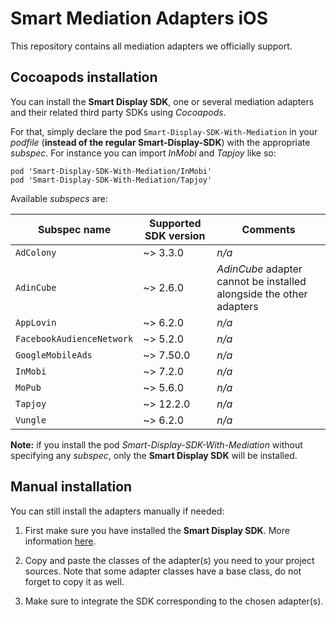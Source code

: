 # Smart Mediation Adapters iOS

This repository contains all mediation adapters we officially support.

## Cocoapods installation

You can install the __Smart Display SDK__, one or several mediation adapters and their related third party SDKs using _Cocoapods_.

For that, simply declare the pod ```Smart-Display-SDK-With-Mediation``` in your _podfile_ (__instead of the regular Smart-Display-SDK__) with the appropriate _subspec_. For instance you can import _InMobi_ and _Tapjoy_ like so:

```
pod 'Smart-Display-SDK-With-Mediation/InMobi'
pod 'Smart-Display-SDK-With-Mediation/Tapjoy'
```

Available _subspecs_ are:

| Subspec name | Supported SDK version | Comments |
| ------------ | --------------------- | -------- |
| ```AdColony``` | ~> 3.3.0 | _n/a_ |
| ```AdinCube``` | ~> 2.6.0 | _AdinCube_ adapter cannot be installed alongside the other adapters |
| ```AppLovin``` | ~> 6.2.0 | _n/a_ |
| ```FacebookAudienceNetwork``` | ~> 5.2.0 | _n/a_ |
| ```GoogleMobileAds``` | ~> 7.50.0 | _n/a_ |
| ```InMobi``` | ~> 7.2.0 | _n/a_ |
| ```MoPub``` | ~> 5.6.0 | _n/a_ |
| ```Tapjoy``` | ~> 12.2.0 | _n/a_ |
| ```Vungle``` | ~> 6.2.0 | _n/a_ |

__Note:__ if you install the pod _Smart-Display-SDK-With-Mediation_ without specifying any _subspec_, only the __Smart Display SDK__ will be installed.

## Manual installation

You can still install the adapters manually if needed:

1. First make sure you have installed the __Smart Display SDK__. More information [here](http://documentation.smartadserver.com/DisplaySDK/ios/gettingstarted.html).

2. Copy and paste the classes of the adapter(s) you need to your project sources. Note that some adapter classes have a base class, do not forget to copy it as well.

3. Make sure to integrate the SDK corresponding to the chosen adapter(s).
